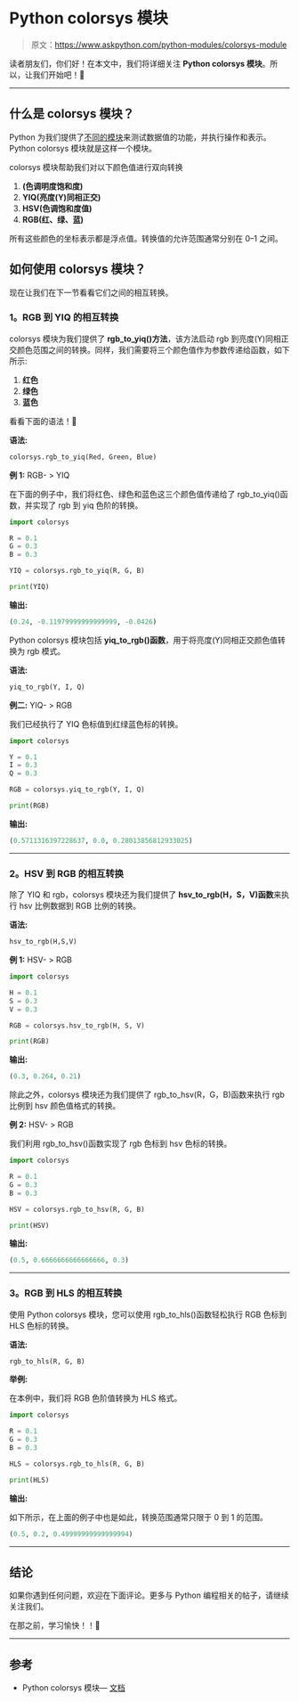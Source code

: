 # Python colorsys 模块

> 原文：<https://www.askpython.com/python-modules/colorsys-module>

读者朋友们，你们好！在本文中，我们将详细关注 **Python colorsys 模块**。所以，让我们开始吧！🙂

* * *

## 什么是 colorsys 模块？

Python 为我们提供了[不同的模块](https://www.askpython.com/python-modules/python-modules)来测试数据值的功能，并执行操作和表示。Python colorsys 模块就是这样一个模块。

colorsys 模块帮助我们对以下颜色值进行双向转换

1.  **(色调明度饱和度)**
2.  **YIQ(亮度(Y)同相正交)**
3.  **HSV(色调饱和度值)**
4.  **RGB(红、绿、蓝)**

所有这些颜色的坐标表示都是浮点值。转换值的允许范围通常分别在 0–1 之间。

## 如何使用 colorsys 模块？

现在让我们在下一节看看它们之间的相互转换。

### 1。RGB 到 YIQ 的相互转换

colorsys 模块为我们提供了 **rgb_to_yiq()方法**，该方法启动 rgb 到亮度(Y)同相正交颜色范围之间的转换。同样，我们需要将三个颜色值作为参数传递给函数，如下所示:

1.  **红色**
2.  **绿色**
3.  **蓝色**

看看下面的语法！🙂

**语法:**

```py
colorsys.rgb_to_yiq(Red, Green, Blue)

```

**例 1:** RGB- > YIQ

在下面的例子中，我们将红色、绿色和蓝色这三个颜色值传递给了 rgb_to_yiq()函数，并实现了 rgb 到 yiq 色阶的转换。

```py
import colorsys 

R = 0.1
G = 0.3
B = 0.3

YIQ = colorsys.rgb_to_yiq(R, G, B) 

print(YIQ) 

```

**输出:**

```py
(0.24, -0.11979999999999999, -0.0426)

```

Python colorsys 模块包括 **yiq_to_rgb()函数**，用于将亮度(Y)同相正交颜色值转换为 rgb 模式。

**语法:**

```py
yiq_to_rgb(Y, I, Q) 

```

**例二:** YIQ- > RGB

我们已经执行了 YIQ 色标值到红绿蓝色标的转换。

```py
import colorsys 

Y = 0.1
I = 0.3
Q = 0.3

RGB = colorsys.yiq_to_rgb(Y, I, Q) 

print(RGB) 

```

**输出:**

```py
(0.5711316397228637, 0.0, 0.28013856812933025)

```

* * *

### 2。HSV 到 RGB 的相互转换

除了 YIQ 和 rgb，colorsys 模块还为我们提供了 **hsv_to_rgb(H，S，V)函数**来执行 hsv 比例数据到 RGB 比例的转换。

**语法:**

```py
hsv_to_rgb(H,S,V)

```

**例 1:** HSV- > RGB

```py
import colorsys 

H = 0.1
S = 0.3
V = 0.3

RGB = colorsys.hsv_to_rgb(H, S, V) 

print(RGB) 

```

**输出:**

```py
(0.3, 0.264, 0.21)

```

除此之外，colorsys 模块还为我们提供了 rgb_to_hsv(R，G，B)函数来执行 rgb 比例到 hsv 颜色值格式的转换。

**例 2:** HSV- > RGB

我们利用 rgb_to_hsv()函数实现了 rgb 色标到 hsv 色标的转换。

```py
import colorsys 

R = 0.1
G = 0.3
B = 0.3

HSV = colorsys.rgb_to_hsv(R, G, B) 

print(HSV) 

```

**输出:**

```py
(0.5, 0.6666666666666666, 0.3)

```

* * *

### 3。RGB 到 HLS 的相互转换

使用 Python colorsys 模块，您可以使用 rgb_to_hls()函数轻松执行 RGB 色标到 HLS 色标的转换。

**语法:**

```py
rgb_to_hls(R, G, B)

```

**举例:**

在本例中，我们将 RGB 色阶值转换为 HLS 格式。

```py
import colorsys 

R = 0.1
G = 0.3
B = 0.3

HLS = colorsys.rgb_to_hls(R, G, B) 

print(HLS) 

```

**输出:**

如下所示，在上面的例子中也是如此，转换范围通常只限于 0 到 1 的范围。

```py
(0.5, 0.2, 0.49999999999999994)

```

* * *

## 结论

如果你遇到任何问题，欢迎在下面评论。更多与 Python 编程相关的帖子，请继续关注我们。

在那之前，学习愉快！！🙂

* * *

## 参考

*   Python colorsys 模块— [文档](https://docs.python.org/3/library/colorsys.html)